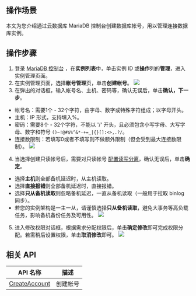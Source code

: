 ## 操作场景
本文为您介绍通过云数据库 MariaDB 控制台创建数据库帐号，用以管理连接数据库实例。

## 操作步骤
1. 登录 [MariaDB 控制台](https://console.cloud.tencent.com/mariadb) ，在**实例列表**中，单击实例 ID 或**操作**列的**管理**，进入实例管理页面。
2. 在实例管理页面，选择**帐号管理**页，单击**创建帐号**。
![](https://qcloudimg.tencent-cloud.cn/raw/c6d10a7a07b2cb3d02d2d94e862535d2.png)
3. 在弹出的对话框，输入帐号名、主机、密码等，确认无误后，单击**确认，下一步**。
 - 帐号名：需要1个 - 32个字符，由字母、数字或特殊字符组成；以字母开头。
 - 主机：IP 形式，支持填入%。
 - 密码：需要8个 - 32个字符，不能以 '/' 开头，且必须包含小写字母、大写字母、数字和符号 `()~!@#$%^&*-+=_|{}[]:<>,.?/`。
 - 连接数限制：若填写0或者不填写则不做额外限制（但会受到最大连接数限制）。
![](https://qcloudimg.tencent-cloud.cn/raw/133478e9e02937ee5581bf2e5f20bb4c.png)
4. 当选择创建只读帐号后，需要对只读帐号 [配置读写分离](https://cloud.tencent.com/document/product/237/2081)，确认无误后，单击**确定**。
 - 选择**主机**则全部备机延迟时，从主机读取。
 - 选择**直接报错**则全部备机延迟时，直接报错。
 - 选择**只从备机读取**则忽略备机延迟，一直从备机读取（一般用于拉取 binlog 同步）。
 - 若您的实例架构是一主一从，请谨慎选择**只从备机读取**，避免大事务等高负载任务，影响备机备份任务及可用性。
![](https://qcloudimg.tencent-cloud.cn/raw/4156cc202c9ead2580ccf9dd5029ac62.png)
5. 进入修改权限对话框，根据需求分配权限后，单击**确定修改**即可完成权限分配。若需稍后设置权限，单击**取消修改**即可。
![](https://qcloudimg.tencent-cloud.cn/raw/46284db0f74743f062f188ce3bb2cf1b.png)

## 相关 API

| API 名称                                                     | 描述     |
| ------------------------------------------------------------ | -------- |
| [CreateAccount](https://cloud.tencent.com/document/product/237/16165) | 创建帐号 |

